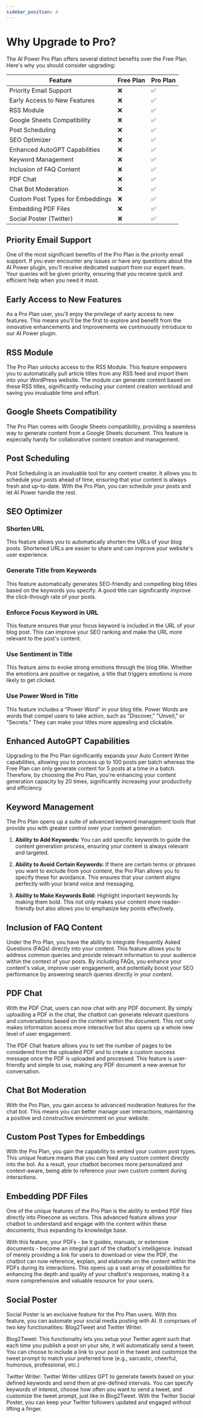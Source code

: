 ```yaml
---
sidebar_position: 4
---
```


# Why Upgrade to Pro?

The AI Power Pro Plan offers several distinct benefits over the Free Plan. Here's why you should consider upgrading:

| Feature                           | Free Plan | Pro Plan |
|-----------------------------------|-----------|----------|
| Priority Email Support            | ❌        | ✅       |
| Early Access to New Features      | ❌        | ✅       |
| RSS Module                        | ❌        | ✅       |
| Google Sheets Compatibility       | ❌        | ✅       |
| Post Scheduling                   | ❌        | ✅       |
| SEO Optimizer                     | ❌        | ✅       |
| Enhanced AutoGPT Capabilities     | ❌        | ✅       |
| Keyword Management                | ❌        | ✅       |
| Inclusion of FAQ Content          | ❌        | ✅       |
| PDF Chat                          | ❌        | ✅       |
| Chat Bot Moderation               | ❌        | ✅       |
| Custom Post Types for Embeddings  | ❌        | ✅       |
| Embedding PDF Files               | ❌        | ✅       |
| Social Poster (Twitter)           | ❌        | ✅       |

## Priority Email Support
One of the most significant benefits of the Pro Plan is the priority email support. If you ever encounter any issues or have any questions about the AI Power plugin, you'll receive dedicated support from our expert team. Your queries will be given priority, ensuring that you receive quick and efficient help when you need it most.

## Early Access to New Features
As a Pro Plan user, you'll enjoy the privilege of early access to new features. This means you'll be the first to explore and benefit from the innovative enhancements and improvements we continuously introduce to our AI Power plugin.

## RSS Module
The Pro Plan unlocks access to the RSS Module. This feature empowers you to automatically pull article titles from any RSS feed and import them into your WordPress website. The module can generate content based on these RSS titles, significantly reducing your content creation workload and saving you invaluable time and effort.

## Google Sheets Compatibility
The Pro Plan comes with Google Sheets compatibility, providing a seamless way to generate content from a Google Sheets document. This feature is especially handy for collaborative content creation and management.

## Post Scheduling
Post Scheduling is an invaluable tool for any content creator. It allows you to schedule your posts ahead of time, ensuring that your content is always fresh and up-to-date. With the Pro Plan, you can schedule your posts and let AI Power handle the rest.

## SEO Optimizer

### Shorten URL
This feature allows you to automatically shorten the URLs of your blog posts. Shortened URLs are easier to share and can improve your website's user experience.

### Generate Title from Keywords
This feature automatically generates SEO-friendly and compelling blog titles based on the keywords you specify. A good title can significantly improve the click-through rate of your posts.

### Enforce Focus Keyword in URL
This feature ensures that your focus keyword is included in the URL of your blog post. This can improve your SEO ranking and make the URL more relevant to the post's content.

### Use Sentiment in Title
This feature aims to evoke strong emotions through the blog title. Whether the emotions are positive or negative, a title that triggers emotions is more likely to get clicked.

### Use Power Word in Title
This feature includes a "Power Word" in your blog title. Power Words are words that compel users to take action, such as "Discover," "Unveil," or "Secrets." They can make your titles more appealing and clickable.


## Enhanced AutoGPT Capabilities
Upgrading to the Pro Plan significantly expands your Auto Content Writer capabilities, allowing you to process up to 100 posts per batch whereas the Free Plan can only generate content for 5 posts at a time in a batch. Therefore, by choosing the Pro Plan, you're enhancing your content generation capacity by 20 times, significantly increasing your productivity and efficiency.

## Keyword Management
The Pro Plan opens up a suite of advanced keyword management tools that provide you with greater control over your content generation:

1. **Ability to Add Keywords:** You can add specific keywords to guide the content generation process, ensuring your content is always relevant and targeted.

2. **Ability to Avoid Certain Keywords:** If there are certain terms or phrases you want to exclude from your content, the Pro Plan allows you to specify these for avoidance. This ensures that your content aligns perfectly with your brand voice and messaging.

3. **Ability to Make Keywords Bold:** Highlight important keywords by making them bold. This not only makes your content more reader-friendly but also allows you to emphasize key points effectively.

## Inclusion of FAQ Content
Under the Pro Plan, you have the ability to integrate Frequently Asked Questions (FAQs) directly into your content. This feature allows you to address common queries and provide relevant information to your audience within the context of your posts. By including FAQs, you enhance your content's value, improve user engagement, and potentially boost your SEO performance by answering search queries directly in your content.

## PDF Chat

With the PDF Chat, users can now chat with any PDF document. By simply uploading a PDF in the chat, the chatbot can generate relevant questions and conversations based on the content within the document. This not only makes information access more interactive but also opens up a whole new level of user engagement.

The PDF Chat feature allows you to set the number of pages to be considered from the uploaded PDF and to create a custom success message once the PDF is uploaded and processed. This feature is user-friendly and simple to use, making any PDF document a new avenue for conversation.

## Chat Bot Moderation
With the Pro Plan, you gain access to advanced moderation features for the chat bot. This means you can better manage user interactions, maintaining a positive and constructive environment on your website.

## Custom Post Types for Embeddings
With the Pro Plan, you gain the capability to embed your custom post types. This unique feature means that you can feed any custom content directly into the bot. As a result, your chatbot becomes more personalized and context-aware, being able to reference your own custom content during interactions.

## Embedding PDF Files
One of the unique features of the Pro Plan is the ability to embed PDF files directly into Pinecone as vectors. This advanced feature allows your chatbot to understand and engage with the content within these documents, thus expanding its knowledge base.

With this feature, your PDFs - be it guides, manuals, or extensive documents - become an integral part of the chatbot's intelligence. Instead of merely providing a link for users to download or view the PDF, the chatbot can now reference, explain, and elaborate on the content within the PDFs during its interactions. This opens up a vast array of possibilities for enhancing the depth and quality of your chatbot's responses, making it a more comprehensive and valuable resource for your users.

## Social Poster

Social Poster is an exclusive feature for the Pro Plan users. With this feature, you can automate your social media posting with AI. It comprises of two key functionalities: Blog2Tweet and Twitter Writer.

Blog2Tweet: This functionality lets you setup your Twitter agent such that each time you publish a post on your site, it will automatically send a tweet. You can choose to include a link to your post in the tweet and customize the tweet prompt to match your preferred tone (e.g., sarcastic, cheerful, humorous, professional, etc.)

Twitter Writer: Twitter Writer utilizes GPT to generate tweets based on your defined keywords and send them at pre-defined intervals. You can specify keywords of interest, choose how often you want to send a tweet, and customize the tweet prompt, just like in Blog2Tweet.
With the Twitter Social Poster, you can keep your Twitter followers updated and engaged without lifting a finger.